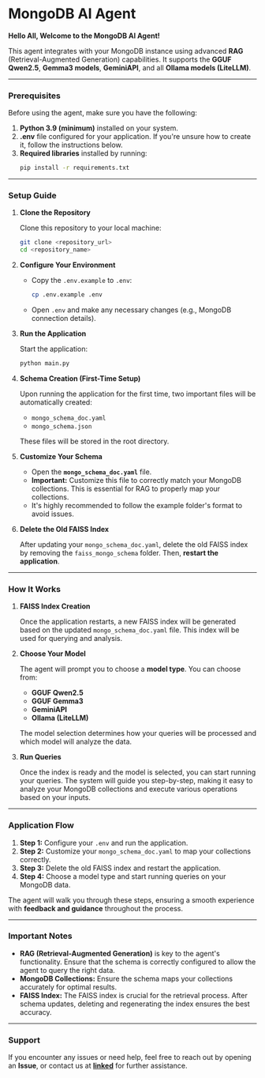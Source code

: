 # MongoDB AI Agent

**Hello All, Welcome to the MongoDB AI Agent!**

This agent integrates with your MongoDB instance using advanced **RAG** (Retrieval-Augmented Generation) capabilities. It supports the **GGUF Qwen2.5**, **Gemma3 models**, **GeminiAPI**, and all **Ollama models (LiteLLM)**.

---

### Prerequisites

Before using the agent, make sure you have the following:

1. **Python 3.9 (minimum)** installed on your system.
2. **.env** file configured for your application. If you're unsure how to create it, follow the instructions below.
3. **Required libraries** installed by running:  
   ```bash
   pip install -r requirements.txt
   ```

---

### Setup Guide

1. **Clone the Repository**

   Clone this repository to your local machine:
   ```bash
   git clone <repository_url>
   cd <repository_name>
   ```

2. **Configure Your Environment**

   - Copy the `.env.example` to `.env`:
     ```bash
     cp .env.example .env
     ```

   - Open `.env` and make any necessary changes (e.g., MongoDB connection details).

3. **Run the Application**

   Start the application:
   ```bash
   python main.py
   ```

4. **Schema Creation (First-Time Setup)**

   Upon running the application for the first time, two important files will be automatically created:
   - `mongo_schema_doc.yaml`
   - `mongo_schema.json`

   These files will be stored in the root directory.

5. **Customize Your Schema**

   - Open the **`mongo_schema_doc.yaml`** file.
   - **Important:** Customize this file to correctly match your MongoDB collections. This is essential for RAG to properly map your collections.
   - It's highly recommended to follow the example folder's format to avoid issues.

6. **Delete the Old FAISS Index**

   After updating your `mongo_schema_doc.yaml`, delete the old FAISS index by removing the `faiss_mongo_schema` folder. Then, **restart the application**.

---

### How It Works

1. **FAISS Index Creation**

   Once the application restarts, a new FAISS index will be generated based on the updated `mongo_schema_doc.yaml` file. This index will be used for querying and analysis.

2. **Choose Your Model**

   The agent will prompt you to choose a **model type**. You can choose from:
   - **GGUF Qwen2.5**
   - **GGUF Gemma3**
   - **GeminiAPI**
   - **Ollama (LiteLLM)**

   The model selection determines how your queries will be processed and which model will analyze the data.

3. **Run Queries**

   Once the index is ready and the model is selected, you can start running your queries. The system will guide you step-by-step, making it easy to analyze your MongoDB collections and execute various operations based on your inputs.

---

### Application Flow

1. **Step 1:** Configure your `.env` and run the application.
2. **Step 2:** Customize your `mongo_schema_doc.yaml` to map your collections correctly.
3. **Step 3:** Delete the old FAISS index and restart the application.
4. **Step 4:** Choose a model type and start running queries on your MongoDB data.

The agent will walk you through these steps, ensuring a smooth experience with **feedback and guidance** throughout the process.

---

### Important Notes

- **RAG (Retrieval-Augmented Generation)** is key to the agent's functionality. Ensure that the schema is correctly configured to allow the agent to query the right data.
- **MongoDB Collections:** Ensure the schema maps your collections accurately for optimal results.
- **FAISS Index:** The FAISS index is crucial for the retrieval process. After schema updates, deleting and regenerating the index ensures the best accuracy.

---

### Support

If you encounter any issues or need help, feel free to reach out by opening an **Issue**, or contact us at **[linked](https://www.linkedin.com/in/erythropygia/)** for further assistance.

